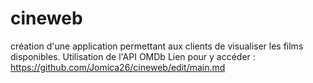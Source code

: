 # cineweb
création d'une application permettant aux clients de visualiser les films disponibles. Utilisation de l'API OMDb
Lien pour y accéder :  https://github.com/Jomica26/cineweb/edit/main.md
